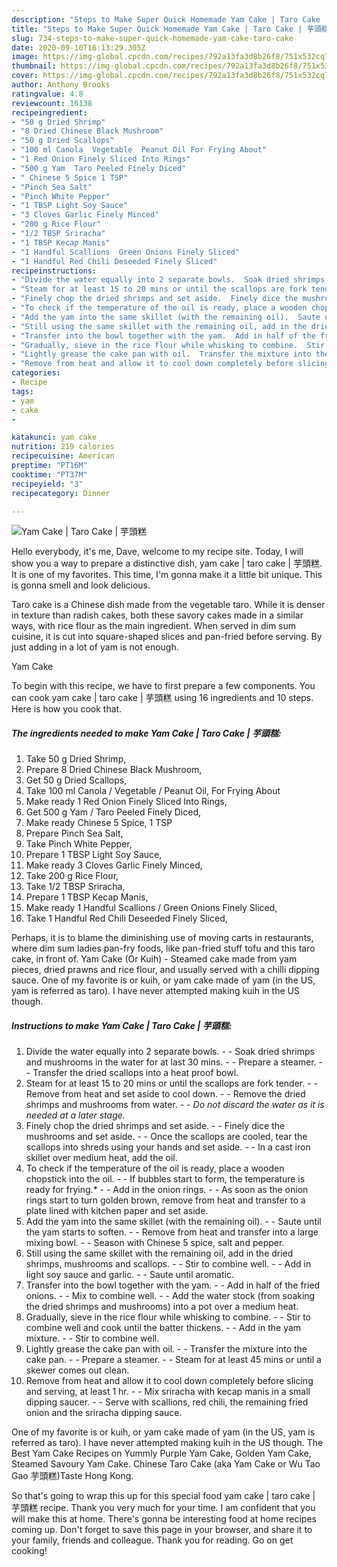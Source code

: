 ```yaml
---
description: "Steps to Make Super Quick Homemade Yam Cake | Taro Cake | 芋頭糕"
title: "Steps to Make Super Quick Homemade Yam Cake | Taro Cake | 芋頭糕"
slug: 734-steps-to-make-super-quick-homemade-yam-cake-taro-cake
date: 2020-09-10T16:13:29.305Z
image: https://img-global.cpcdn.com/recipes/792a13fa3d8b26f8/751x532cq70/yam-cake-taro-cake-芋頭糕-recipe-main-photo.jpg
thumbnail: https://img-global.cpcdn.com/recipes/792a13fa3d8b26f8/751x532cq70/yam-cake-taro-cake-芋頭糕-recipe-main-photo.jpg
cover: https://img-global.cpcdn.com/recipes/792a13fa3d8b26f8/751x532cq70/yam-cake-taro-cake-芋頭糕-recipe-main-photo.jpg
author: Anthony Brooks
ratingvalue: 4.8
reviewcount: 16138
recipeingredient:
- "50 g Dried Shrimp"
- "8 Dried Chinese Black Mushroom"
- "50 g Dried Scallops"
- "100 ml Canola  Vegetable  Peanut Oil For Frying About"
- "1 Red Onion Finely Sliced Into Rings"
- "500 g Yam  Taro Peeled Finely Diced"
- " Chinese 5 Spice 1 TSP"
- "Pinch Sea Salt"
- "Pinch White Pepper"
- "1 TBSP Light Soy Sauce"
- "3 Cloves Garlic Finely Minced"
- "200 g Rice Flour"
- "1/2 TBSP Sriracha"
- "1 TBSP Kecap Manis"
- "1 Handful Scallions  Green Onions Finely Sliced"
- "1 Handful Red Chili Deseeded Finely Sliced"
recipeinstructions:
- "Divide the water equally into 2 separate bowls.  Soak dried shrimps and mushrooms in the water for at last 30 mins.  Prepare a steamer.  Transfer the dried scallops into a heat proof bowl."
- "Steam for at least 15 to 20 mins or until the scallops are fork tender.  Remove from heat and set aside to cool down.  Remove the dried shrimps and mushrooms from water.  *Do not discard the water as it is needed at a later stage.*"
- "Finely chop the dried shrimps and set aside.  Finely dice the mushrooms and set aside.  Once the scallops are cooled, tear the scallops into shreds using your hands and set aside.  In a cast iron skillet over medium heat, add the oil."
- "To check if the temperature of the oil is ready, place a wooden chopstick into the oil.  If bubbles start to form, the temperature is ready for frying.*  Add in the onion rings.  As soon as the onion rings start to turn golden brown, remove from heat and transfer to a plate lined with kitchen paper and set aside."
- "Add the yam into the same skillet (with the remaining oil).  Saute until the yam starts to soften.  Remove from heat and transfer into a large mixing bowl.  Season with Chinese 5 spice, salt and pepper."
- "Still using the same skillet with the remaining oil, add in the dried shrimps, mushrooms and scallops.  Stir to combine well.  Add in light soy sauce and garlic.  Saute until aromatic."
- "Transfer into the bowl together with the yam.  Add in half of the fried onions.  Mix to combine well.  Add the water stock (from soaking the dried shrimps and mushrooms) into a pot over a medium heat."
- "Gradually, sieve in the rice flour while whisking to combine.  Stir to combine well and cook until the batter thickens.  Add in the yam mixture.  Stir to combine well."
- "Lightly grease the cake pan with oil.  Transfer the mixture into the cake pan.  Prepare a steamer.  Steam for at least 45 mins or until a skewer comes out clean."
- "Remove from heat and allow it to cool down completely before slicing and serving, at least 1 hr.  Mix sriracha with kecap manis in a small dipping saucer.   Serve with scallions, red chili, the remaining fried onion and the sriracha dipping sauce."
categories:
- Recipe
tags:
- yam
- cake
- 

katakunci: yam cake  
nutrition: 219 calories
recipecuisine: American
preptime: "PT16M"
cooktime: "PT37M"
recipeyield: "3"
recipecategory: Dinner

---
```



![Yam Cake | Taro Cake | 芋頭糕](https://img-global.cpcdn.com/recipes/792a13fa3d8b26f8/751x532cq70/yam-cake-taro-cake-芋頭糕-recipe-main-photo.jpg)

Hello everybody, it's me, Dave, welcome to my recipe site. Today, I will show you a way to prepare a distinctive dish, yam cake | taro cake | 芋頭糕. It is one of my favorites. This time, I'm gonna make it a little bit unique. This is gonna smell and look delicious.

Taro cake is a Chinese dish made from the vegetable taro. While it is denser in texture than radish cakes, both these savory cakes made in a similar ways, with rice flour as the main ingredient. When served in dim sum cuisine, it is cut into square-shaped slices and pan-fried before serving. By just adding in a lot of yam is not enough.

Yam Cake 

To begin with this recipe, we have to first prepare a few components. You can cook yam cake | taro cake | 芋頭糕 using 16 ingredients and 10 steps. Here is how you cook that.

<!--inarticleads1-->

##### The ingredients needed to make Yam Cake | Taro Cake | 芋頭糕:

1. Take 50 g Dried Shrimp,
1. Prepare 8 Dried Chinese Black Mushroom,
1. Get 50 g Dried Scallops,
1. Take 100 ml Canola / Vegetable / Peanut Oil, For Frying About
1. Make ready 1 Red Onion Finely Sliced Into Rings,
1. Get 500 g Yam / Taro Peeled Finely Diced,
1. Make ready  Chinese 5 Spice, 1 TSP
1. Prepare Pinch Sea Salt,
1. Take Pinch White Pepper,
1. Prepare 1 TBSP Light Soy Sauce,
1. Make ready 3 Cloves Garlic Finely Minced,
1. Take 200 g Rice Flour,
1. Take 1/2 TBSP Sriracha,
1. Prepare 1 TBSP Kecap Manis,
1. Make ready 1 Handful Scallions / Green Onions Finely Sliced,
1. Take 1 Handful Red Chili Deseeded Finely Sliced,


Perhaps, it is to blame the diminishing use of moving carts in restaurants, where dim sum ladies pan-fry foods, like pan-fried stuff tofu and this taro cake, in front of. Yam Cake (Or Kuih) - Steamed cake made from yam pieces, dried prawns and rice flour, and usually served with a chilli dipping sauce. One of my favorite is or kuih, or yam cake made of yam (in the US, yam is referred as taro). I have never attempted making kuih in the US though. 

<!--inarticleads2-->

##### Instructions to make Yam Cake | Taro Cake | 芋頭糕:

1. Divide the water equally into 2 separate bowls. -  - Soak dried shrimps and mushrooms in the water for at last 30 mins. -  - Prepare a steamer. -  - Transfer the dried scallops into a heat proof bowl.
1. Steam for at least 15 to 20 mins or until the scallops are fork tender. -  - Remove from heat and set aside to cool down. -  - Remove the dried shrimps and mushrooms from water. -  - *Do not discard the water as it is needed at a later stage.*
1. Finely chop the dried shrimps and set aside. -  - Finely dice the mushrooms and set aside. -  - Once the scallops are cooled, tear the scallops into shreds using your hands and set aside. -  - In a cast iron skillet over medium heat, add the oil.
1. To check if the temperature of the oil is ready, place a wooden chopstick into the oil. -  - If bubbles start to form, the temperature is ready for frying.* -  - Add in the onion rings. -  - As soon as the onion rings start to turn golden brown, remove from heat and transfer to a plate lined with kitchen paper and set aside.
1. Add the yam into the same skillet (with the remaining oil). -  - Saute until the yam starts to soften. -  - Remove from heat and transfer into a large mixing bowl. -  - Season with Chinese 5 spice, salt and pepper.
1. Still using the same skillet with the remaining oil, add in the dried shrimps, mushrooms and scallops. -  - Stir to combine well. -  - Add in light soy sauce and garlic. -  - Saute until aromatic.
1. Transfer into the bowl together with the yam. -  - Add in half of the fried onions. -  - Mix to combine well. -  - Add the water stock (from soaking the dried shrimps and mushrooms) into a pot over a medium heat.
1. Gradually, sieve in the rice flour while whisking to combine. -  - Stir to combine well and cook until the batter thickens. -  - Add in the yam mixture. -  - Stir to combine well.
1. Lightly grease the cake pan with oil. -  - Transfer the mixture into the cake pan. -  - Prepare a steamer. -  - Steam for at least 45 mins or until a skewer comes out clean.
1. Remove from heat and allow it to cool down completely before slicing and serving, at least 1 hr. -  - Mix sriracha with kecap manis in a small dipping saucer.  -  - Serve with scallions, red chili, the remaining fried onion and the sriracha dipping sauce.


One of my favorite is or kuih, or yam cake made of yam (in the US, yam is referred as taro). I have never attempted making kuih in the US though. The Best Yam Cake Recipes on Yummly Purple Yam Cake, Golden Yam Cake, Steamed Savoury Yam Cake. Chinese Taro Cake (aka Yam Cake or Wu Tao Gao 芋頭糕)Taste Hong Kong. 

So that's going to wrap this up for this special food yam cake | taro cake | 芋頭糕 recipe. Thank you very much for your time. I am confident that you will make this at home. There's gonna be interesting food at home recipes coming up. Don't forget to save this page in your browser, and share it to your family, friends and colleague. Thank you for reading. Go on get cooking!
